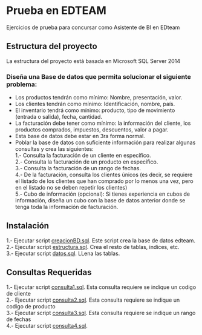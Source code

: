 # Prueba en EDTEAM
Ejercicios de prueba para concursar como Asistente de BI en EDteam

## Estructura del proyecto

La estructura del proyecto está basada en Microsoft SQL Server 2014

### Diseña una Base de datos que permita solucionar el siguiente problema:

- Los productos tendrán como mínimo: Nombre, presentación, valor.  
- Los clientes tendrán como mínimo: Identificación, nombre, país.  
- El inventario tendrá como mínimo: producto, tipo de movimiento (entrada o salida), fecha, cantidad.  
- La facturación debe tener como mínimo: la información del cliente, los productos comprados, impuestos, descuentos, valor a pagar.
- Esta base de datos debe estar en 3ra forma normal.  
- Poblar la base de datos con suficiente información para realizar algunas consultas y crea las siguientes:  
   1.- Consulta la facturación de un cliente en específico.  
   2.- Consulta la facturación de un producto en específico.  
   3.- Consulta la facturación de un rango de fechas.  
   4.- De la facturación, consulta los clientes únicos (es decir, se requiere el listado de los clientes que han comprado por lo menos          una vez, pero en el listado no se deben repetir los clientes)  
   5.- Cubo de información (opcional): Si tienes experiencia en cubos de información, diseña un cubo con la base de datos anterior donde 
       se tenga toda la información de facturación.  


## Instalación
1.- Ejecutar script [creacionBD.sql](https://github.com/fjsanchezm/edteam/blob/master/creacionBD.sql). Este script crea la base de datos edteam.  
2.- Ejecutar script [estructura.sql](https://github.com/fjsanchezm/edteam/blob/master/estructura.sql). Crea el resto de tablas, indices, etc.  
3.- Ejecutar script [datos.sql](https://github.com/fjsanchezm/edteam/blob/master/datos.sql). LLena las tablas.  

## Consultas Requeridas
1.- Ejecutar script [consulta1.sql](https://github.com/fjsanchezm/edteam/blob/master/consulta1.sql). Esta consulta requiere se indique un codigo de cliente  
2.- Ejecutar script [consulta2.sql](https://github.com/fjsanchezm/edteam/blob/master/consulta2.sql). Esta consulta requiere se indique un codigo de producto  
3.- Ejecutar script [consulta3.sql](https://github.com/fjsanchezm/edteam/blob/master/consulta3.sql). Esta consulta requiere se indique un rango de fechas  
4.- Ejecutar script [consulta4.sql](https://github.com/fjsanchezm/edteam/blob/master/consulta4.sql).  
